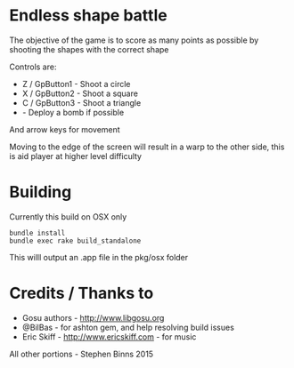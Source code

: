 # Endless shape battle

The objective of the game is to score as many points as possible by shooting the shapes with the correct shape

Controls are:

* Z / GpButton1 - Shoot a circle
* X / GpButton2 - Shoot a square
* C / GpButton3 - Shoot a triangle
* <space> - Deploy a bomb if possible

And arrow keys for movement

Moving to the edge of the screen will result in a warp to the other side, this is aid player at higher level difficulty

# Building

Currently this build on OSX only

```
bundle install
bundle exec rake build_standalone
```

This willl output an .app file in the pkg/osx folder

# Credits / Thanks to

* Gosu authors - http://www.libgosu.org
* @BilBas - for ashton gem, and help resolving build issues
* Eric Skiff - http://www.ericskiff.com - for music

All other portions - Stephen Binns 2015
